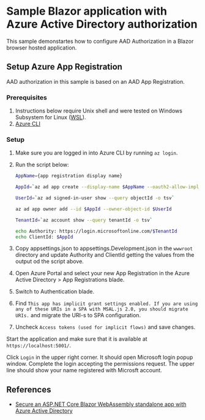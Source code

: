 # Sample Blazor application with Azure Active Directory authorization

This sample demonstartes how to configure AAD Authorization in a Blazor browser hosted application.

## Setup Azure App Registration

AAD authorization in this sample is based on an AAD App Registration.

### Prerequisites
1. Instructions below require Unix shell and were tested on Windows Subsystem for Linux ([WSL](https://docs.microsoft.com/en-us/windows/wsl/install-win10)).
1. [Azure CLI](https://docs.microsoft.com/en-us/cli/azure/install-azure-cli)

### Setup

1. Make sure you are logged in into Azure CLI by running `az login`.
1. Run the script below:

    ``` bash
    AppName={app registration display name}

    AppId=`az ad app create --display-name $AppName --oauth2-allow-implicit-flow true --reply-urls https://localhost:5001/authentication/login-callback --query appId -o tsv`

    UserId=`az ad signed-in-user show --query objectId -o tsv`

    az ad app owner add --id $AppId --owner-object-id $UserId

    TenantId=`az account show --query tenantId -o tsv`
    
    echo Authority: https://login.microsoftonline.com/$TenantId
    echo ClientId: $AppId
    ```
1. Copy appsettings.json to appsettings.Development.json in the `wwwroot` directory and update Authority and ClientId getting the values from the output od the script above.
1. Open Azure Portal and select your new App Registration in the Azure Active Directory > App Registrations blade.
1. Switch to Authentication blade.
1. Find `This app has implicit grant settings enabled. If you are using any of these URIs in a SPA with MSAL.js 2.0, you should migrate URIs.` and migrate the URI-s to SPA configuration.
1. Uncheck `Access tokens (used for implicit flows)` and save changes.

Start the application and make sure that it is available at `https://localhost:5001/`.

Click `Login` in the upper right corner. It should open Microsoft login popup window. Complete the login accepting the permissions request. The upper line should show your name registered with Microsft account.

## References

- [Secure an ASP.NET Core Blazor WebAssembly standalone app with Azure Active Directory](https://docs.microsoft.com/en-us/aspnet/core/blazor/security/webassembly/standalone-with-azure-active-directory?view=aspnetcore-5.0)
